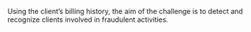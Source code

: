 Using the client’s billing history, the aim of the challenge is to detect and recognize clients involved in fraudulent activities.
